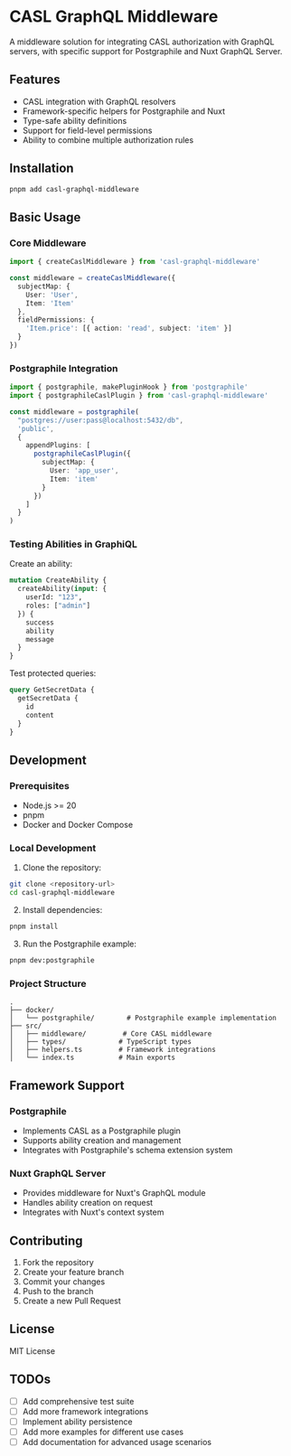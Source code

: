 # CASL GraphQL Middleware

A middleware solution for integrating CASL authorization with GraphQL servers, with specific support for Postgraphile and Nuxt GraphQL Server.

## Features

- CASL integration with GraphQL resolvers
- Framework-specific helpers for Postgraphile and Nuxt
- Type-safe ability definitions
- Support for field-level permissions
- Ability to combine multiple authorization rules

## Installation

```bash
pnpm add casl-graphql-middleware
```

## Basic Usage

### Core Middleware

```typescript
import { createCaslMiddleware } from 'casl-graphql-middleware'

const middleware = createCaslMiddleware({
  subjectMap: {
    User: 'User',
    Item: 'Item'
  },
  fieldPermissions: {
    'Item.price': [{ action: 'read', subject: 'item' }]
  }
})
```

### Postgraphile Integration

```typescript
import { postgraphile, makePluginHook } from 'postgraphile'
import { postgraphileCaslPlugin } from 'casl-graphql-middleware'

const middleware = postgraphile(
  "postgres://user:pass@localhost:5432/db",
  'public',
  {
    appendPlugins: [
      postgraphileCaslPlugin({
        subjectMap: {
          User: 'app_user',
          Item: 'item'
        }
      })
    ]
  }
)
```

### Testing Abilities in GraphiQL

Create an ability:
```graphql
mutation CreateAbility {
  createAbility(input: {
    userId: "123",
    roles: ["admin"]
  }) {
    success
    ability
    message
  }
}
```

Test protected queries:
```graphql
query GetSecretData {
  getSecretData {
    id
    content
  }
}
```

## Development

### Prerequisites

- Node.js >= 20
- pnpm
- Docker and Docker Compose

### Local Development

1. Clone the repository:
```bash
git clone <repository-url>
cd casl-graphql-middleware
```

2. Install dependencies:
```bash
pnpm install
```

3. Run the Postgraphile example:
```bash
pnpm dev:postgraphile
```

### Project Structure

```
.
├── docker/
│   └── postgraphile/        # Postgraphile example implementation
├── src/
│   ├── middleware/         # Core CASL middleware
│   ├── types/             # TypeScript types
│   ├── helpers.ts         # Framework integrations
│   └── index.ts           # Main exports
```

## Framework Support

### Postgraphile
- Implements CASL as a Postgraphile plugin
- Supports ability creation and management
- Integrates with Postgraphile's schema extension system

### Nuxt GraphQL Server
- Provides middleware for Nuxt's GraphQL module
- Handles ability creation on request
- Integrates with Nuxt's context system

## Contributing

1. Fork the repository
2. Create your feature branch
3. Commit your changes
4. Push to the branch
5. Create a new Pull Request

## License

MIT License

## TODOs

- [ ] Add comprehensive test suite
- [ ] Add more framework integrations
- [ ] Implement ability persistence
- [ ] Add more examples for different use cases
- [ ] Add documentation for advanced usage scenarios